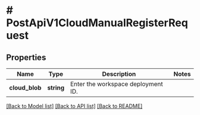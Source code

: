 # # PostApiV1CloudManualRegisterRequest

## Properties

Name | Type | Description | Notes
------------ | ------------- | ------------- | -------------
**cloud_blob** | **string** | Enter the workspace deployment ID. |

[[Back to Model list]](../../README.md#models) [[Back to API list]](../../README.md#endpoints) [[Back to README]](../../README.md)
